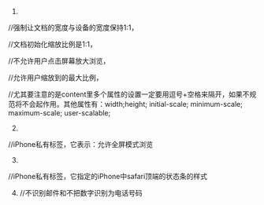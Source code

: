1) <meta name="viewport" content="width=device-width; initial-scale=1.0; maximum-scale=1.0; user-scalable=0;" />   

 //强制让文档的宽度与设备的宽度保持1:1，   

 //文档初始化缩放比例是1:1，   

 //不允许用户点击屏幕放大浏览，    

//允许用户缩放到的最大比例，   

 //尤其要注意的是content里多个属性的设置一定要用逗号+空格来隔开，如果不规范将不会起作用。其他属性有：width;height; initial-scale; minimum-scale; maximum-scale; user-scalable;

2) <meta name="apple-mobile-web-app-capable" content="yes" />    

 //iPhone私有标签，它表示：允许全屏模式浏览

3) <meta name="apple-mobile-web-app-status-bar-style" content="black" />    

//iPhone私有标签，它指定的iPhone中safari顶端的状态条的样式

4) <meta name="format-detection" content="telephone=no; email=no" />    //不识别邮件和不把数字识别为电话号码